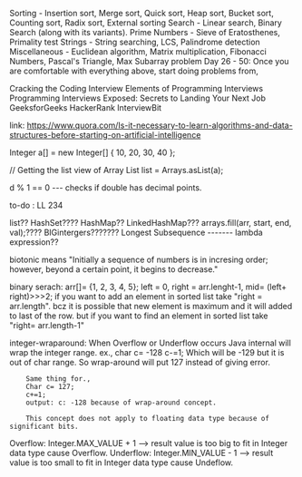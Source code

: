 Sorting - Insertion sort, Merge sort, Quick sort, Heap sort, Bucket sort, Counting sort, Radix sort, External sorting
Search - Linear search, Binary Search (along with its variants).
Prime Numbers - Sieve of Eratosthenes, Primality test
Strings - String searching, LCS, Palindrome detection
Miscellaneous - Euclidean algorithm, Matrix multiplication, Fibonacci Numbers, Pascal's Triangle, Max Subarray problem
Day 26 - 50: Once you are comfortable with everything above, start doing problems from,

Cracking the Coding Interview
Elements of Programming Interviews
Programming Interviews Exposed: Secrets to Landing Your Next Job
GeeksforGeeks
HackerRank
InterviewBit

link: https://www.quora.com/Is-it-necessary-to-learn-algorithms-and-data-structures-before-starting-on-artificial-intelligence









 Integer a[] = new Integer[] { 10, 20, 30, 40 };




 // Getting the list view of Array
List<Integer> list = Arrays.asList(a);


d % 1 == 0    --- checks if double has decimal points.
  
to-do : LL 234

list??
HashSet????
HashMap??
LinkedHashMap???
arrays.fill(arr, start, end, val);????
BIGintergers???????
Longest Subsequence -------
lambda expression??


biotonic means "Initially a sequence of numbers is in incresing order; however, beyond a certain point, it begins to decrease."



binary serach:
  arr[]= {1, 2, 3, 4, 5};
  left = 0, right = arr.lenght-1, mid= (left+ right)>>>2;
    if you want to add an element in sorted list take "right = arr.length". bcz it is possible that new element is maximum and it will added to last of the row.
    but if you want to find an element in sorted list take "right= arr.length-1"
 
integer-wraparound:
      When Overflow or Underflow occurs Java internal will wrap the integer range.
      ex., 
        char c= -128 
        c-=1;
        Which will be -129 but it is out of char range.
        So wrap-around will put 127 instead of giving error.

        Same thing for.,
        Char c= 127;
        c+=1;
        output: c: -128 because of wrap-around concept.

        This concept does not apply to floating data type because of significant bits.

Overflow:   Integer.MAX_VALUE + 1   --> result value is too big to fit in Integer data type cause Overflow.
Underflow:  Integer.MIN_VALUE - 1   --> result value is too small to fit in Integer data type cause Undeflow.
